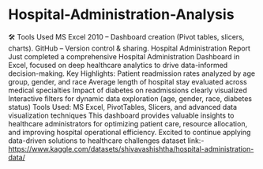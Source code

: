 # Hospital-Administration-Analysis
🛠 Tools Used MS Excel 2010 – Dashboard creation (Pivot tables, slicers, charts). GitHub – Version control & sharing.
 Hospital Administration Report Just completed a comprehensive Hospital Administration Dashboard in Excel, focused on deep healthcare analytics to drive data-informed decision-making.
 Key Highlights:
Patient readmission rates analyzed by age group, gender, and race
Average length of hospital stay evaluated across medical specialties
Impact of diabetes on readmissions clearly visualized
Interactive filters for dynamic data exploration (age, gender, race, diabetes status)
Tools Used: MS Excel, PivotTables, Slicers, and advanced data visualization techniques
This dashboard provides valuable insights to healthcare administrators for optimizing patient care, resource allocation, and improving hospital operational efficiency. Excited to continue applying data-driven solutions to healthcare challenges
dataset link:- https://www.kaggle.com/datasets/shivavashishtha/hospital-administration-data/	
